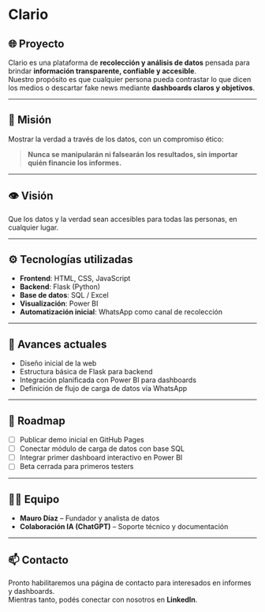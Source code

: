 # Clario

## 🌐 Proyecto
Clario es una plataforma de **recolección y análisis de datos** pensada para brindar **información transparente, confiable y accesible**.  
Nuestro propósito es que cualquier persona pueda contrastar lo que dicen los medios o descartar fake news mediante **dashboards claros y objetivos**.  

---

## 🎯 Misión
Mostrar la verdad a través de los datos, con un compromiso ético:  
> **Nunca se manipularán ni falsearán los resultados, sin importar quién financie los informes.**

---

## 👁️ Visión
Que los datos y la verdad sean accesibles para todas las personas, en cualquier lugar.  

---

## ⚙️ Tecnologías utilizadas
- **Frontend**: HTML, CSS, JavaScript  
- **Backend**: Flask (Python)  
- **Base de datos**: SQL / Excel  
- **Visualización**: Power BI  
- **Automatización inicial**: WhatsApp como canal de recolección  

---

## 🚀 Avances actuales
- Diseño inicial de la web  
- Estructura básica de Flask para backend  
- Integración planificada con Power BI para dashboards  
- Definición de flujo de carga de datos vía WhatsApp  

---

## 📌 Roadmap
- [ ] Publicar demo inicial en GitHub Pages  
- [ ] Conectar módulo de carga de datos con base SQL  
- [ ] Integrar primer dashboard interactivo en Power BI  
- [ ] Beta cerrada para primeros testers  

---

## 👨‍💻 Equipo
- **Mauro Díaz** – Fundador y analista de datos  
- **Colaboración IA (ChatGPT)** – Soporte técnico y documentación  

---

## 📫 Contacto
Pronto habilitaremos una página de contacto para interesados en informes y dashboards.  
Mientras tanto, podés conectar con nosotros en **LinkedIn**.  
